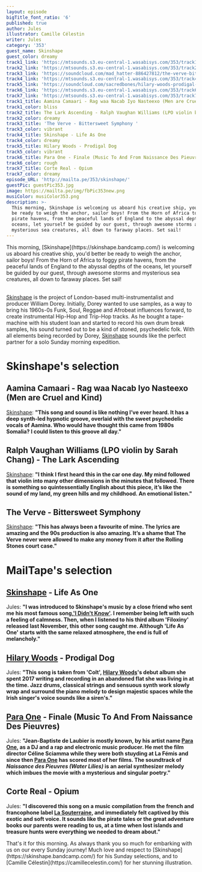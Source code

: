 ```yaml
---
layout: episode
bigTitle_font_ratio: '6'
published: true
author: Jules
illustrator: Camille Célestin
writer: Jules
category: '353'
guest_name: Skinshape
guest_color: dreamy
track1_link: 'https://mtsounds.s3.eu-central-1.wasabisys.com/353/track1.mp3'
track2_link: 'https://mtsounds.s3.eu-central-1.wasabisys.com/353/track2.mp3'
track3_link: 'https://soundcloud.com/mad_hatter-886427812/the-verve-bittersweet-symphony'
track4_link: 'https://mtsounds.s3.eu-central-1.wasabisys.com/353/track4.mp3'
track5_link: 'https://soundcloud.com/sacredbones/hilary-woods-prodigal-dog'
track6_link: 'https://mtsounds.s3.eu-central-1.wasabisys.com/353/track6.mp3'
track7_link: 'https://mtsounds.s3.eu-central-1.wasabisys.com/353/track7.mp3'
track1_title: Aamina Camaari - Rag waa Nacab Iyo Nasteexo (Men are Cruel and Kind)
track1_color: bliss
track2_title: The Lark Ascending - Ralph Vaughan Williams (LPO violin by Sarah Chang)
track2_color: dreamy
track3_title: 'The Verve - Bittersweet Symphony '
track3_color: vibrant
track4_title: Skinshape - Life As One
track4_color: dreamy
track5_title: Hilary Woods - Prodigal Dog
track5_color: vibrant
track6_title: Para One - Finale (Music To And From Naissance Des Pieuvres)
track6_color: rough
track7_title: Corte Real - Opium
track7_color: dreamy
episode_URL: 'http://mailta.pe/353/skinshape/'
guestPic: guestPic353.jpg
image: https://mailta.pe/img/fbPic353new.png
musiColor: musiColor353.png
description: >-
  This morning, Skinshape is welcoming us aboard his creative ship, you'd better
  be ready to weigh the anchor, sailor boys! From the Horn of Africa to foggy
  pirate havens, from the peaceful lands of England to the abyssal depths of the
  oceans, let yourself be guided by our guest, through awesome storms and
  mysterious sea creatures, all down to faraway places. Set sail!
---
```

<p id="introduction"> This morning, [Skinshape](https://skinshape.bandcamp.com/) is welcoming us aboard his creative ship, you'd better be ready to weigh the anchor, sailor boys! From the Horn of Africa to foggy pirate havens, from the peaceful lands of England to the abyssal depths of the oceans, let yourself be guided by our guest, through awesome storms and mysterious sea creatures, all down to faraway places. Set sail!
<br><br>

[Skinshape](https://skinshape.bandcamp.com/) is the project of London-based multi-instrumentalist and producer William Dorey. Initially, Dorey wanted to use samples, as a way to bring his 1960s-0s Funk, Soul, Reggae and Afrobeat influences forward, to create instrumental Hip-Hop and Trip-Hop tracks. As he bought a tape-machine with his student loan and started to record his own drum break samples, his sound turned out to be a kind of stoned, psychedelic folk. With all elements being recorded by Dorey, [Skinshape](https://skinshape.bandcamp.com/) sounds like the perfect partner for a solo Sunday morning expedition.
</p>


# Skinshape's selection



## Aamina Camaari - Rag waa Nacab Iyo Nasteexo (Men are Cruel and Kind)
[Skinshape](https://skinshape.bandcamp.com/): **"**This song and sound is like nothing I’ve ever heard. It has a deep synth-led hypnotic groove, overlaid with the sweet psychedelic vocals of Aamina. Who would have thought this came from 1980s Somalia? I could listen to this groove all day.**"**

## Ralph Vaughan Williams (LPO violin by Sarah Chang) - The Lark Ascending
[Skinshape](https://skinshape.bandcamp.com/): **"**I think I first heard this in the car one day. My mind followed that violin into many other dimensions in the minutes that followed. There is something so quintessentially English about this piece, it’s like the sound of my land, my green hills and my childhood. An emotional listen.**"**

## The Verve - Bittersweet Symphony
[Skinshape](https://skinshape.bandcamp.com/): **"**This has always been a favourite of mine. The lyrics are amazing and the 90s production is also amazing. It’s a shame that The Verve never were allowed to make any money from it after the Rolling Stones court case.**"**


# MailTape's selection

## [Skinshape](https://skinshape.bandcamp.com/) - Life As One
Jules: **"**I was introduced to Skinshape's music by a close friend who sent me his most famous song,['I Didn't Know'](https://www.youtube.com/watch?v=CnD8g_7_-bY). I remember being left with such a feeling of calmness. Then, when I listened to his third album 'Filoxiny' released last November, this other song caught me. Although 'Life As One' starts with the same relaxed atmosphere, the end is full of melancholy.**"**

## [Hilary Woods](https://hilarywoodsmusic.bandcamp.com/) - Prodigal Dog
Jules: **"**This song is taken from 'Colt', [Hilary Woods](https://hilarywoodsmusic.bandcamp.com/)'s debut album she spent 2017 writing and recording in an abandoned flat she was living in at the time.  Jazz drums, classical strings and sensuous synth work slowly wrap and surround the piano melody to design majestic spaces while the Irish singer's voice sounds like a siren's.**"**

## [Para One](https://soundcloud.com/para-one/) - Finale (Music To And From Naissance Des Pieuvres)
Jules: **"**Jean-Baptiste de Laubier is mostly known, by his artist name [Para One](https://soundcloud.com/para-one/), as a DJ and a rap and electronic music producer. He met the film director Céline Sciamma while they were both stuyding at La Fémis and since then [Para One](https://soundcloud.com/para-one/) has scored most of her films. The soundtrack of _Naissance des Pieuvres (Water Lilies)_ is an aerial synthesizer melody which imbues the movie with a mysterious and singular poetry.**"**

## Corte Real - Opium
Jules: **"**I discovered this song on a music compilation from the french and francophone label [La Souterraine](https://souterraine.biz/), and immediately felt captived by this exotic and soft voice. It sounds like the pirate tales or the great adventure books our parents were reading to us, at a time when lost islands and treasure hunts were everything we needed to dream about.**"**



<p id="outroduction">That's it for this morning. As always thank you so much for embarking with us on our every Sunday journey! Much love and respect to [Skinshape](https://skinshape.bandcamp.com/) for his Sunday selections, and to [Camille Célestin](https://camillecelestin.com/) for her stunning illustration. </p>
